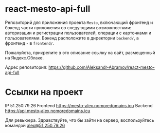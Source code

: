 # react-mesto-api-full
Репозиторий для приложения проекта `Mesto`, включающий фронтенд и бэкенд части приложения со следующими возможностями: авторизации и регистрации пользователей, операции с карточками и пользователями. Бэкенд расположите в директории `backend/`, а фронтенд - в `frontend/`. 
  
Пожалуйста, прикрепите в это описание ссылку на сайт, размещенный на Яндекс.Облаке.

Адрес репозитория: https://github.com/Aleksandr-Abramov/react-mesto-api-full

# Ссылки на проект
IP 51.250.79.26 
Frontend https://mesto-alex.nomoredomains.icu
Backend  https://api.mesto-alex.nomoredomains.icu

 Для ревьюера. Здравствуйте, что бы зайти на сервер, воспользуйтесь командой alex@51.250.79.26